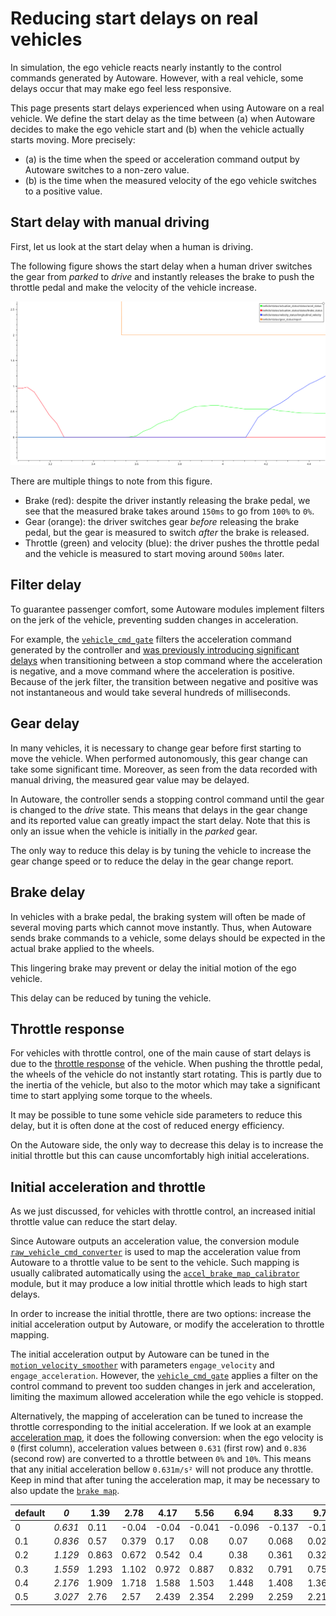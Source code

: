 # Reducing start delays on real vehicles

In simulation, the ego vehicle reacts nearly instantly to the control commands generated by Autoware.
However, with a real vehicle, some delays occur that may make ego feel less responsive.

This page presents start delays experienced when using Autoware on a real vehicle.
We define the start delay as the time between
(a) when Autoware decides to make the ego vehicle start and
(b) when the vehicle actually starts moving.
More precisely:

- (a) is the time when the speed or acceleration command output by Autoware switches to a non-zero value.
- (b) is the time when the measured velocity of the ego vehicle switches to a positive value.

## Start delay with manual driving

First, let us look at the start delay when a human is driving.

The following figure shows the start delay when a human driver switches the gear
from _parked_ to _drive_ and instantly releases the brake to push the throttle pedal and make the velocity of the vehicle increase.

![Manual driving delays](./images/start-delays/manual_driving.png)

There are multiple things to note from this figure.

- Brake (red): despite the driver instantly releasing the brake pedal,
  we see that the measured brake takes around `150ms` to go from `100%` to `0%`.
- Gear (orange): the driver switches gear _before_ releasing the brake pedal, but the gear is measured to switch _after_
  the brake is released.
- Throttle (green) and velocity (blue): the driver pushes the throttle pedal and the vehicle is measured to start moving around `500ms` later.

## Filter delay

To guarantee passenger comfort,
some Autoware modules implement filters on the jerk of the vehicle, preventing sudden changes in acceleration.

For example,
the [`vehicle_cmd_gate`](https://autowarefoundation.github.io/autoware_universe/main/control/vehicle_cmd_gate/)
filters the acceleration command generated by the controller
and [was previously introducing significant delays](https://github.com/autowarefoundation/autoware.universe/pull/3385)
when transitioning between a stop command where the acceleration is negative,
and a move command where the acceleration is positive.
Because of the jerk filter, the transition between negative and positive was not instantaneous and would take several hundreds of milliseconds.

## Gear delay

In many vehicles, it is necessary to change gear before first starting to move the vehicle.
When performed autonomously, this gear change can take some significant time.
Moreover, as seen from the data recorded with manual driving, the measured gear value may be delayed.

In Autoware, the controller sends a stopping control command until the gear is changed to the _drive_ state.
This means that delays in the gear change and its reported value can greatly impact the start delay.
Note that this is only an issue when the vehicle is initially in the _parked_ gear.

The only way to reduce this delay is by tuning the vehicle to increase the gear change speed
or to reduce the delay in the gear change report.

## Brake delay

In vehicles with a brake pedal,
the braking system will often be made of several moving parts which cannot move instantly.
Thus, when Autoware sends brake commands to a vehicle,
some delays should be expected in the actual brake applied to the wheels.

This lingering brake may prevent or delay the initial motion of the ego vehicle.

This delay can be reduced by tuning the vehicle.

## Throttle response

For vehicles with throttle control,
one of the main cause of start delays is due to the
[throttle response](https://en.wikipedia.org/wiki/Throttle_response) of the vehicle.
When pushing the throttle pedal, the wheels of the vehicle do not instantly start rotating.
This is partly due to the inertia of the vehicle,
but also to the motor which may take a significant time to start applying
some torque to the wheels.

It may be possible to tune some vehicle side parameters to reduce this delay,
but it is often done at the cost of reduced energy efficiency.

On the Autoware side, the only way to decrease this delay is to increase the initial throttle
but this can cause uncomfortably high initial accelerations.

## Initial acceleration and throttle

As we just discussed, for vehicles with throttle control, an increased initial throttle value can reduce the start delay.

Since Autoware outputs an acceleration value, the conversion module
[`raw_vehicle_cmd_converter`](https://autowarefoundation.github.io/autoware_universe/main/vehicle/raw_vehicle_cmd_converter/)
is used to map the acceleration value from Autoware to a throttle value to be sent to the vehicle.
Such mapping is usually calibrated automatically using the
[`accel_brake_map_calibrator`](https://autowarefoundation.github.io/autoware_universe/main/vehicle/accel_brake_map_calibrator/accel_brake_map_calibrator/) module,
but it may produce a low initial throttle which leads to high start delays.

In order to increase the initial throttle, there are two options:
increase the initial acceleration output by Autoware,
or modify the acceleration to throttle mapping.

The initial acceleration output by Autoware can be tuned in the
[`motion_velocity_smoother`](https://autowarefoundation.github.io/autoware_universe/main/planning/motion_velocity_smoother/)
with parameters `engage_velocity` and `engage_acceleration`.
However, the [`vehicle_cmd_gate`](https://autowarefoundation.github.io/autoware_universe/main/control/vehicle_cmd_gate/)
applies a filter on the control command to prevent too sudden changes in jerk and acceleration,
limiting the maximum allowed acceleration while the ego vehicle is stopped.

Alternatively, the mapping of acceleration can be tuned to increase the throttle corresponding to the initial acceleration.
If we look at an example
[acceleration map](https://github.com/tier4/autoware_individual_params/blob/main/individual_params/config/default/pacmod/accel_map.csv),
it does the following conversion:
when the ego velocity is `0` (first column), acceleration values between `0.631` (first row) and `0.836` (second row)
are converted to a throttle between `0%` and `10%`.
This means that any initial acceleration bellow `0.631m/s²` will not produce any throttle.
Keep in mind that after tuning the acceleration map,
it may be necessary to also update the
[`brake map`](https://github.com/tier4/autoware_individual_params/blob/main/individual_params/config/default/pacmod/brake_map.csv).

| default | _0_     | 1.39  | 2.78  | 4.17  | 5.56   | 6.94   | 8.33   | 9.72   | 11.11  | 12.5   | 13.89  |
| ------- | ------- | ----- | ----- | ----- | ------ | ------ | ------ | ------ | ------ | ------ | ------ |
| 0       | _0.631_ | 0.11  | -0.04 | -0.04 | -0.041 | -0.096 | -0.137 | -0.178 | -0.234 | -0.322 | -0.456 |
| 0.1     | _0.836_ | 0.57  | 0.379 | 0.17  | 0.08   | 0.07   | 0.068  | 0.027  | -0.03  | -0.117 | -0.251 |
| 0.2     | _1.129_ | 0.863 | 0.672 | 0.542 | 0.4    | 0.38   | 0.361  | 0.32   | 0.263  | 0.176  | 0.042  |
| 0.3     | _1.559_ | 1.293 | 1.102 | 0.972 | 0.887  | 0.832  | 0.791  | 0.75   | 0.694  | 0.606  | 0.472  |
| 0.4     | _2.176_ | 1.909 | 1.718 | 1.588 | 1.503  | 1.448  | 1.408  | 1.367  | 1.31   | 1.222  | 1.089  |
| 0.5     | _3.027_ | 2.76  | 2.57  | 2.439 | 2.354  | 2.299  | 2.259  | 2.218  | 2.161  | 2.074  | 1.94   |
